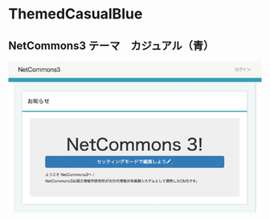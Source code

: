 # ThemedCasualBlue
## NetCommons3 テーマ　カジュアル（青）

![テーマ](https://raw.githubusercontent.com/NetCommons3/ThemedCasualBlue/master/webroot/snapshot.png)
